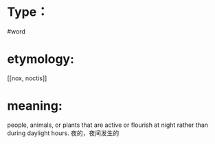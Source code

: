 # Type：
#word 
# etymology: 
[[nox, noctis]]
# meaning: 
people, animals, or plants that are active or flourish at night rather than during daylight hours. 
夜的，夜间发生的